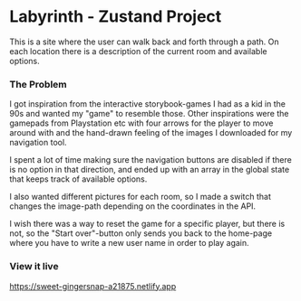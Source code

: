 # Labyrinth - Zustand Project

This is a site where the user can walk back and forth through a path. On each location there is a description of the current room and available options.

### The Problem

I got inspiration from the interactive storybook-games I had as a kid in the 90s and wanted my "game" to resemble those. Other inspirations were the gamepads from Playstation etc with four arrows for the player to move around with and the hand-drawn feeling of the images I downloaded for my navigation tool.

I spent a lot of time making sure the navigation buttons are disabled if there is no option in that direction, and ended up with an array in the global state that keeps track of available options.

I also wanted different pictures for each room, so I made a switch that changes the image-path depending on the coordinates in the API.

I wish there was a way to reset the game for a specific player, but there is not, so the "Start over"-button only sends you back to the home-page where you have to write a new user name in order to play again.

### View it live

https://sweet-gingersnap-a21875.netlify.app
